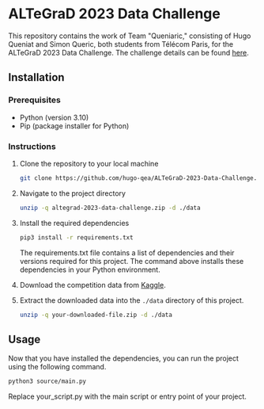 # ALTeGraD 2023 Data Challenge

This repository contains the work of Team "Queniaric," consisting of Hugo Queniat and Simon Queric, both students from Télécom Paris, for the ALTeGraD 2023 Data Challenge. The challenge details can be found [here](https://www.kaggle.com/competitions/altegrad-2023-data-challenge/).

## Installation

### Prerequisites

- Python (version 3.10)
- Pip (package installer for Python)

### Instructions

1. Clone the repository to your local machine

   ```bash
   git clone https://github.com/hugo-qea/ALTeGraD-2023-Data-Challenge.git
   ```

2. Navigate to the project directory

   ```bash
   unzip -q altegrad-2023-data-challenge.zip -d ./data
   ```

3. Install the required dependencies

   ```bash
   pip3 install -r requirements.txt
   ```
   The requirements.txt file contains a list of dependencies and their versions required for this project. The command above installs these dependencies in your Python environment.

4. Download the competition data from [Kaggle](https://www.kaggle.com/competitions/altegrad-2023-data-challenge/data).

5. Extract the downloaded data into the `./data` directory of this project.

   ```bash
   unzip -q your-downloaded-file.zip -d ./data
   ```

## Usage
Now that you have installed the dependencies, you can run the project using the following command.

   ```bash
   python3 source/main.py
   ```
Replace your_script.py with the main script or entry point of your project.

